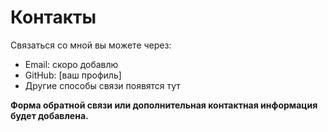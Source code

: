 # Контакты

Связаться со мной вы можете через:

- Email: скоро добавлю
- GitHub: [ваш профиль]
- Другие способы связи появятся тут

**Форма обратной связи или дополнительная контактная информация будет добавлена.**
